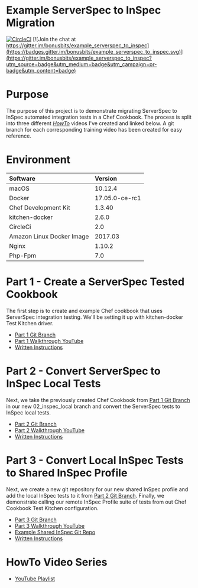 # Example ServerSpec to InSpec Migration
[![CircleCI](https://circleci.com/gh/bonusbits/example_serverspec_to_inspec.svg?style=shield)](https://circleci.com/gh/bonusbits/example_serverspec_to_inspec)
[![Join the chat at https://gitter.im/bonusbits/example_serverspec_to_inspec](https://badges.gitter.im/bonusbits/example_serverspec_to_inspec.svg)](https://gitter.im/bonusbits/example_serverspec_to_inspec?utm_source=badge&utm_medium=badge&utm_campaign=pr-badge&utm_content=badge)

# Purpose
The purpose of this project is to demonstrate migrating ServerSpec to InSpec automated integration tests in a Chef Cookbook. The process is split into three different *[HowTo](https://www.youtube.com/playlist?list=PLy2eDDzDOIEpf6obkRNB_Eikx32b68f8I)* videos I've created and linked below. A git branch for each corresponding training video has been created for easy reference.

# Environment
| Software                  | Version        |
| :--------------------     | :------------- |
| macOS                     | 10.12.4        |
| Docker                    | 17.05.0-ce-rc1 |
| Chef Development Kit      | 1.3.40         |
| kitchen-docker            | 2.6.0          |
| CircleCi                  | 2.0            |
| Amazon Linux Docker Image | 2017.03        |
| Nginx                     | 1.10.2         |
| Php-Fpm                   | 7.0            |

# Part 1 - Create a ServerSpec Tested Cookbook
The first step is to create and example Chef cookbook that uses ServerSpec integration testing. We'll be setting it up with kitchen-docker Test Kitchen driver.

* [Part 1 Git Branch](https://github.com/bonusbits/example_serverspec_to_inspec/tree/01_serverspec)
* [Part 1 Walkthrough YouTube](https://youtu.be/fn_GV9Ejnqc)
* [Written Instructions](https://www.bonusbits.com/wiki/HowTo:Migrate_ServerSpec_Integration_Tests_to_InSpec_for_Chef_Cookbook)

# Part 2 - Convert ServerSpec to InSpec Local Tests
Next, we take the previously created Chef Cookbook from [Part 1 Git Branch](https://github.com/bonusbits/example_serverspec_to_inspec/tree/01_serverspec) in our new 02_inspec_local branch and convert the ServerSpec tests to InSpec local tests.

* [Part 2 Git Branch](https://github.com/bonusbits/example_serverspec_to_inspec/tree/02_inspec_local)
* [Part 2 Walkthrough YouTube](https://youtu.be/jLJu2fi2z4g)
* [Written Instructions](https://www.bonusbits.com/wiki/HowTo:Migrate_ServerSpec_Integration_Tests_to_InSpec_for_Chef_Cookbook)

# Part 3 - Convert Local InSpec Tests to Shared InSpec Profile
Next, we create a new git repository for our new shared InSpec profile and add the local InSpec tests to it from [Part 2 Git Branch](https://github.com/bonusbits/example_serverspec_to_inspec/tree/02_inspec_local). Finally, we demonstrate calling our remote InSpec Profile suite of tests from out Chef Cookbook Test Kitchen configuration.

* [Part 3 Git Branch](https://github.com/bonusbits/example_serverspec_to_inspec/tree/03_inspec_remote)
* [Part 3 Walkthrough YouTube](https://youtu.be/S0RvMnQpjXg)
* [Example Shared InSpec Git Repo](https://github.com/bonusbits/example_shared_inspec)
* [Written Instructions](https://www.bonusbits.com/wiki/HowTo:Migrate_ServerSpec_Integration_Tests_to_InSpec_for_Chef_Cookbook)

# HowTo Video Series
* [YouTube Playlist](https://www.youtube.com/playlist?list=PLy2eDDzDOIEpf6obkRNB_Eikx32b68f8I)